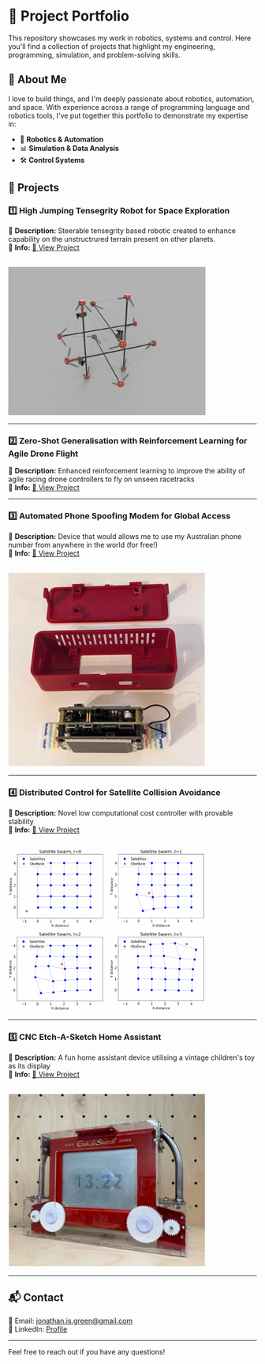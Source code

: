 # 🚀 Project Portfolio

This repository showcases my work in robotics, systems and control. Here you'll find a collection of projects that highlight my engineering, programming, simulation, and problem-solving skills.

## 📌 About Me
I love to build things, and I'm deeply passionate about robotics, automation, and space. With experience across a range of programming language and robotics tools, I've put together this portfolio to demonstrate my expertise in:
- 🤖 **Robotics & Automation**
- 📊 **Simulation & Data Analysis**
- 🛠 **Control Systems**

## 📂 Projects

### 1️⃣ **High Jumping Tensegrity Robot for Space Exploration** 
🔹 **Description:** Steerable tensegrity based robotic created to enhance capability on the unstructrured terrain present on other planets.  
🔹 **Info:** [📂 View Project](./tensegrity_robot)  
<br>

<img src="tensegrity_robot/robot_render.png" alt="pic" width="400"/>

---

### 2️⃣ **Zero-Shot Generalisation with Reinforcement Learning for Agile Drone Flight**
🔹 **Description:** Enhanced reinforcement learning to improve the ability of agile racing drone controllers to fly on unseen racetracks  
🔹 **Info:** [📂 View Project](./agile_drone_flight)  

---

### 3️⃣ **Automated Phone Spoofing Modem for Global Access**
🔹 **Description:** Device that would allows me to use my Australian phone number from anywhere in the world (for free!)  
🔹 **Info:** [📂 View Project](./phone_spoofer)  
<br>

<img src="phone_spoofer/spoofer_inside.jpg" alt="pic" width="400"/>

---

### 4️⃣ **Distributed Control for Satellite Collision Avoidance**
🔹 **Description:** Novel low computational cost controller with provable stability  
🔹 **Info:** [📂 View Project](./sat_collision_avoidance)  
<br>

<img src="sat_collision_avoidance/sat_figure.png" alt="pic" width="400"/>

---

### 5️⃣ **CNC Etch-A-Sketch Home Assistant**
🔹 **Description:** A fun home assistant device utilising a vintage children's toy as its display  
🔹 **Info:** [📂 View Project](./cnc_etchasketch)  
<br>

<img src="cnc_etchasketch/sketcher_front.jpg" alt="pic" width="400"/>

---

## 📬 Contact
📧 Email: jonathan.is.green@gmail.com  
🔗 LinkedIn: [Profile](https://www.linkedin.com/in/jonathanjkg/)    

---
Feel free to reach out if you have any questions!

